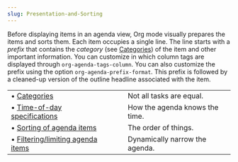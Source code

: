 ```yaml
---
slug: Presentation-and-Sorting
---
```


Before displaying items in an agenda view, Org mode visually prepares the items and sorts them. Each item occupies a single line. The line starts with a *prefix* that contains the *category* (see [Categories](/docs/org/Categories)) of the item and other important information. You can customize in which column tags are displayed through `org-agenda-tags-column`. You can also customize the prefix using the option `org-agenda-prefix-format`. This prefix is followed by a cleaned-up version of the outline headline associated with the item.

|                                                                                    |    |                                |
| :--------------------------------------------------------------------------------- | -- | :----------------------------- |
| • [Categories](/docs/org/Categories)                                               |    | Not all tasks are equal.       |
| • [Time-of-day specifications](/docs/org/Time_002dof_002dday-specifications)       |    | How the agenda knows the time. |
| • [Sorting of agenda items](/docs/org/Sorting-of-agenda-items)                     |    | The order of things.           |
| • [Filtering/limiting agenda items](/docs/org/Filtering_002flimiting-agenda-items) |    | Dynamically narrow the agenda. |
